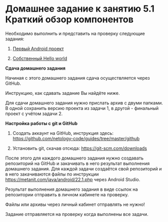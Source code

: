 # Домашнее задание к занятию 5.1 Краткий обзор компонентов

Необходимо выполнить и представить на проверку следующие задания:

1. [Первый Android проект](https://github.com/netology-code/and-homeworks/tree/master/android-components/1.1.1)

2. [Собственный Hello world](https://github.com/netology-code/and-homeworks/tree/master/android-components/1.1.2)




**Сдача домашнего задания**

Начиная с этого домашнего задания сдача осуществляется через GitHub.

Инструкцию, как сдавать задание Вы найдёте ниже.

Для сдачи домашнего задания нужно прислать архив с двуми папками. В одной сохранить версию проекта из задачи 1, в другой - финальный проект с учётом задачи 2.


**Настройка работы с git и GitHub**

1. Создать аккаунт на GitHub, инструкция здесь: https://github.com/netology-code/guides/tree/master/github

2. Установить git, скачав отсюда: https://git-scm.com/downloads

После этого для каждого домашнего задания нужно создавать репозиторий на GitHub и закачивать в него результат выполнения домашнего задания. Для каждой задачи создаётся свой репозиторий и в него закачиваются файлы по инструкции https://metanit.com/java/android/22.1.php  через Android Studio.


Результат выполнения домашнего задания в виде ссылок на репозитории отправить в личном кабинете на проверку.

Файлы или архивы через личный кабинет отправлять не нужно!

Задание отправляется на проверку когда выполнены все задачи.
